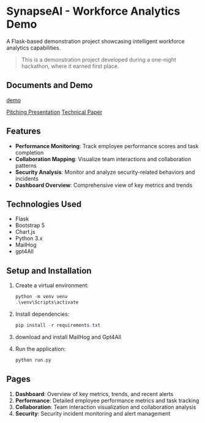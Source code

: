 # SynapseAI - Workforce Analytics Demo

A Flask-based demonstration project showcasing intelligent workforce analytics capabilities.
> This is a demonstration project developed during a one-night hackathon, where it earned first place.

## Documents and Demo

[demo](docs/demo.mp4)

[Pitching Presentation](docs/SynapseAI%20Presentation.pdf)
[Technical Paper](docs/Technical_Document_SynapseAi.pdf)

## Features

- **Performance Monitoring**: Track employee performance scores and task completion
- **Collaboration Mapping**: Visualize team interactions and collaboration patterns
- **Security Analysis**: Monitor and analyze security-related behaviors and incidents
- **Dashboard Overview**: Comprehensive view of key metrics and trends

## Technologies Used

- Flask
- Bootstrap 5
- Chart.js
- Python 3.x
- MailHog
- gpt4All

## Setup and Installation

1. Create a virtual environment:
   ```powershell
   python -m venv venv
   .\venv\Scripts\activate
   ```

2. Install dependencies:
   ```powershell
   pip install -r requirements.txt
   ```
4. download and install MailHog and Gpt4All

5. Run the application:
   ```powershell
   python run.py
   ```
## Pages

1. **Dashboard**: Overview of key metrics, trends, and recent alerts
2. **Performance**: Detailed employee performance metrics and task tracking
3. **Collaboration**: Team interaction visualization and collaboration analysis
4. **Security**: Security incident monitoring and alert management
